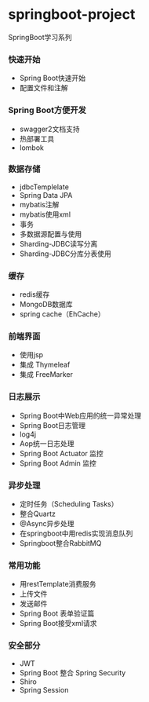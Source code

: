 # springboot-project
SpringBoot学习系列

### 快速开始
* Spring Boot快速开始
* 配置文件和注解

### Spring Boot方便开发
* swagger2文档支持
* 热部署工具
* lombok

### 数据存储
* jdbcTemplelate
* Spring Data JPA
* mybatis注解
* mybatis使用xml
* 事务
* 多数据源配置与使用
* Sharding-JDBC读写分离
* Sharding-JDBC分库分表使用

### 缓存
* redis缓存
* MongoDB数据库
* spring cache（EhCache）

### 前端界面
* 使用jsp
* 集成 Thymeleaf
* 集成 FreeMarker

### 日志展示
* Spring Boot中Web应用的统一异常处理
* Spring Boot日志管理
* log4j
* Aop统一日志处理
* Spring Boot Actuator 监控
* Spring Boot Admin 监控

### 异步处理
* 定时任务（Scheduling Tasks）
* 整合Quartz
* @Async异步处理
* 在springboot中用redis实现消息队列
* Springboot整合RabbitMQ

### 常用功能
* 用restTemplate消费服务
* 上传文件
* 发送邮件
* Spring Boot 表单验证篇
* Spring Boot接受xml请求

### 安全部分
* JWT
* Spring Boot 整合 Spring Security
* Shiro
* Spring Session

